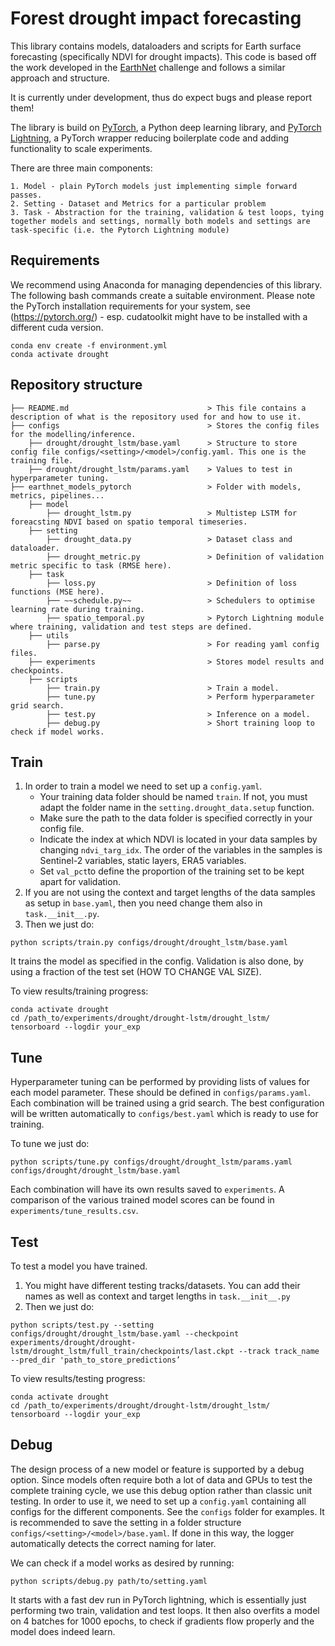 # Forest drought impact forecasting 

This library contains models, dataloaders and scripts for Earth surface forecasting (specifically NDVI for drought impacts). This code is based off the work developed in the [EarthNet](www.earthnet.tech) challenge and follows a similar approach and structure.

It is currently under development, thus do expect bugs and please report them!

The library is build on [PyTorch](www.pytorch.org), a Python deep learning library, and [PyTorch Lightning](https://www.pytorchlightning.ai/), a PyTorch wrapper reducing boilerplate code and adding functionality to scale experiments.

There are three main components:

    1. Model - plain PyTorch models just implementing simple forward passes.
    2. Setting - Dataset and Metrics for a particular problem
    3. Task - Abstraction for the training, validation & test loops, tying together models and settings, normally both models and settings are task-specific (i.e. the Pytorch Lightning module)


## Requirements

We recommend using Anaconda for managing dependencies of this library. The following bash commands create a suitable environment. Please note the PyTorch installation requirements for your system, see (https://pytorch.org/) - esp. cudatoolkit might have to be installed with a different cuda version.

```
conda env create -f environment.yml
conda activate drought
```

## Repository structure

```.
├── README.md                               > This file contains a description of what is the repository used for and how to use it.
├── configs                                 > Stores the config files for the modelling/inference.
    ├── drought/drought_lstm/base.yaml      > Structure to store config file configs/<setting>/<model>/config.yaml. This one is the training file.
    ├── drought/drought_lstm/params.yaml    > Values to test in hyperparameter tuning.
├── earthnet_models_pytorch                 > Folder with models, metrics, pipelines...
    ├── model                               
        ├── drought_lstm.py                 > Multistep LSTM for foreacsting NDVI based on spatio temporal timeseries. 
    ├── setting 
        ├── drought_data.py                 > Dataset class and dataloader.
        ├── drought_metric.py               > Definition of validation metric specific to task (RMSE here).
    ├── task
        ├── loss.py                         > Definition of loss functions (MSE here).
        ├── ~~schedule.py~~                 > Schedulers to optimise learning rate during training.
        ├── spatio_temporal.py              > Pytorch Lightning module where training, validation and test steps are defined.
    ├── utils
        ├── parse.py                        > For reading yaml config files.
    ├── experiments                         > Stores model results and checkpoints.
    ├── scripts
        ├── train.py                        > Train a model.
        ├── tune.py                         > Perform hyperparameter grid search.
        ├── test.py                         > Inference on a model.
        ├── debug.py                        > Short training loop to check if model works.
```


## Train


1. In order to train a model we need to set up a `config.yaml`.
    - Your training data folder should be named `train`. If not, you must adapt the folder name in the `setting.drought_data.setup` function.
    - Make sure the path to the data folder is specified correctly in your config file.
    - Indicate the index at which NDVI is located in your data samples by changing `ndvi_targ_idx`. The order of the variables in the samples is Sentinel-2 variables, static layers, ERA5 variables.
    - Set `val_pct`to define the proportion of the training set to be kept apart for validation.
2. If you are not using the context and target lengths of the data samples as setup in `base.yaml`, then you need change them also in `task.__init__.py`.
3. Then we just do:
```
python scripts/train.py configs/drought/drought_lstm/base.yaml
```

It trains the model as specified in the config. Validation is also done, by using a fraction of the test set (HOW TO CHANGE VAL SIZE).

To view results/training progress:
```
conda activate drought
cd /path_to/experiments/drought/drought-lstm/drought_lstm/
tensorboard --logdir your_exp
```



## Tune

Hyperparameter tuning can be performed by providing lists of values for each model parameter. These should be defined in `configs/params.yaml`. Each combination will be trained using a grid search. The best configuration will be written automatically to `configs/best.yaml` which is ready to use for training.

To tune we just do:
```
python scripts/tune.py configs/drought/drought_lstm/params.yaml configs/drought/drought_lstm/base.yaml
```

Each combination will have its own results saved to `experiments`. A comparison of the various trained model scores can be  found in `experiments/tune_results.csv`.


## Test 

To test a model you have trained. 

1. You might have different testing tracks/datasets. You can add their names as well as context and target lengths in `task.__init__.py`
2. Then we just do:
```
python scripts/test.py --setting configs/drought/drought_lstm/base.yaml --checkpoint experiments/drought/drought-lstm/drought_lstm/full_train/checkpoints/last.ckpt --track track_name --pred_dir 'path_to_store_predictions’
```

To view results/testing progress:
```
conda activate drought
cd /path_to/experiments/drought/drought-lstm/drought_lstm/
tensorboard --logdir your_exp
```


## Debug

The design process of a new model or feature is supported by a debug option. Since models often require both a lot of data and GPUs to test the complete training cycle, we use this debug option rather than classic unit testing.
In order to use it, we need to set up a `config.yaml` containing all configs for the different components. See the `configs` folder for examples. It is recommended to save the setting in a folder structure `configs/<setting>/<model>/base.yaml`. If done in this way, the logger automatically detects the correct naming for later.

We can check if a model works as desired by running:
```
python scripts/debug.py path/to/setting.yaml
```

It starts with a fast dev run in PyTorch lightning, which is essentially just performing two train, validation and test loops. It then also overfits a model on 4 batches for 1000 epochs, to check if gradients flow properly and the model does indeed learn. 

